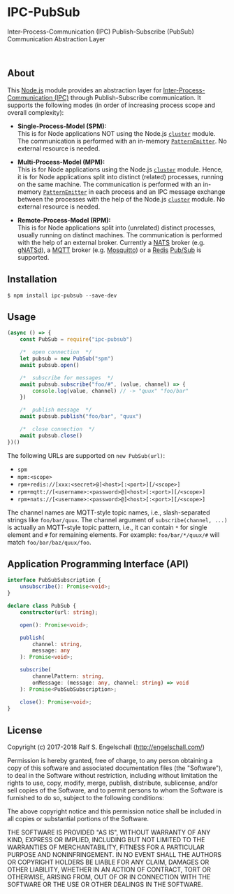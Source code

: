 
IPC-PubSub
==========

Inter-Process-Communication (IPC) Publish-Subscribe (PubSub) Communication Abstraction Layer

<p/>
<img src="https://nodei.co/npm/ipc-pubsub.png?downloads=true&stars=true" alt=""/>

<p/>
<img src="https://david-dm.org/rse/ipc-pubsub.png" alt=""/>

About
-----

This [Node.js](https://nodejs.org) module provides an
abstraction layer for [Inter-Process-Communication
(IPC)](https://en.wikipedia.org/wiki/Inter-process_communication)
through Publish-Subscribe communication. It supports the following modes
(in order of increasing process scope and overall complexity):

- **Single-Process-Model (SPM):**<br/>
  This is for Node applications NOT using the Node.js
  [`cluster`](https://nodejs.org/api/cluster.html) module.
  The communication is performed with an in-memory
  [`PatternEmitter`](http://npmjs.com/pattern-emitter). No external
  resource is needed.

- **Multi-Process-Model (MPM):**<br/>
  This is for Node applications using the Node.js
  [`cluster`](https://nodejs.org/api/cluster.html) module. Hence, it is
  for Node applications split into distinct (related) processes, running
  on the same machine. The communication is performed with an in-memory
  [`PatternEmitter`](http://npmjs.com/pattern-emitter) in each process
  and an IPC message exchange between the processes with the help of the
  Node.js [`cluster`](https://nodejs.org/api/cluster.html) module. No
  external resource is needed.

- **Remote-Process-Model (RPM):**<br/>
  This is for Node applications split into (unrelated)
  distinct processes, usually running on distinct machines.
  The communication is performed with the help of an
  external broker. Currently a [NATS](https://nats.io/)
  broker (e.g. [gNATSd](https://github.com/nats-io/gnatsd)),
  a [MQTT](http://mqtt.org/) broker (e.g.
  [Mosquitto](https://mosquitto.org/)) or a [Redis](https://redis.io/)
  [Pub/Sub](https://redis.io/topics/pubsub) is supported.

Installation
------------

```shell
$ npm install ipc-pubsub --save-dev
```

Usage
-----

```js
(async () => {
    const PubSub = require("ipc-pubsub")

    /*  open connection  */
    let pubsub = new PubSub("spm")
    await pubsub.open()

    /*  subscribe for messages  */
    await pubsub.subscribe("foo/#", (value, channel) => {
        console.log(value, channel) // -> "quux" "foo/bar"
    })

    /*  publish message  */
    await pubsub.publish("foo/bar", "quux")

    /*  close connection  */
    await pubsub.close()
})()
```

The following URLs are supported on `new PubSub(url)`:

- `spm`
- `mpm:<scope>`
- `rpm+redis://[xxx:<secret>@]<host>[:<port>][/<scope>]`
- `rpm+mqtt://[<username>:<password>@]<host>[:<port>][/<scope>]`
- `rpm+nats://[<username>:<password>@]<host>[:<port>][/<scope>]`

The channel names are MQTT-style topic names, i.e., slash-separated strings
like `foo/bar/quux`. The channel argument of `subscribe(channel, ...)`
is actually an MQTT-style topic pattern, i.e., it can contain `*` for single
element and `#` for remaining elements. For example: `foo/bar/*/quux/#`
will match `foo/bar/baz/quux/foo`.

Application Programming Interface (API)
---------------------------------------

```ts
interface PubSubSubscription {
    unsubscribe(): Promise<void>;
}

declare class PubSub {
    constructor(url: string);

    open(): Promise<void>;

    publish(
        channel: string,
        message: any
    ): Promise<void>;

    subscribe(
        channelPattern: string,
        onMessage: (message: any, channel: string) => void
    ): Promise<PubSubSubscription>;

    close(): Promise<void>;
}
```

License
-------

Copyright (c) 2017-2018 Ralf S. Engelschall (http://engelschall.com/)

Permission is hereby granted, free of charge, to any person obtaining
a copy of this software and associated documentation files (the
"Software"), to deal in the Software without restriction, including
without limitation the rights to use, copy, modify, merge, publish,
distribute, sublicense, and/or sell copies of the Software, and to
permit persons to whom the Software is furnished to do so, subject to
the following conditions:

The above copyright notice and this permission notice shall be included
in all copies or substantial portions of the Software.

THE SOFTWARE IS PROVIDED "AS IS", WITHOUT WARRANTY OF ANY KIND,
EXPRESS OR IMPLIED, INCLUDING BUT NOT LIMITED TO THE WARRANTIES OF
MERCHANTABILITY, FITNESS FOR A PARTICULAR PURPOSE AND NONINFRINGEMENT.
IN NO EVENT SHALL THE AUTHORS OR COPYRIGHT HOLDERS BE LIABLE FOR ANY
CLAIM, DAMAGES OR OTHER LIABILITY, WHETHER IN AN ACTION OF CONTRACT,
TORT OR OTHERWISE, ARISING FROM, OUT OF OR IN CONNECTION WITH THE
SOFTWARE OR THE USE OR OTHER DEALINGS IN THE SOFTWARE.

